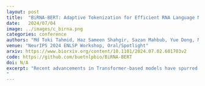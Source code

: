 ```yaml
---
layout: post
title:  "BiRNA-BERT: Adaptive Tokenization for Efficient RNA Language Modeling"
date:   2024/07/04
image: ../images/c_birna.png
categories: conference
authors: "Md Toki Tahmid, Haz Sameen Shahgir, Sazan Mahbub, Yue Dong, Md Shamsuzzoha Bayzid"
venue: "NeurIPS 2024 ENLSP Workshop, Oral/Spotlight"
arxiv: https://www.biorxiv.org/content/10.1101/2024.07.02.601703v2
code: https://github.com/buetnlpbio/BiRNA-BERT
doi: N/A
excerpt: "Recent advancements in Transformer-based models have spurred interest in their use for biological sequence analysis. However, adapting models like BERT is challenging due to sequence length, often requiring truncation for proteomics and genomics tasks. Additionally, advanced tokenization and relative positional encoding techniques for long contexts in NLP are often not directly transferable to DNA/RNA sequences, which require nucleotide or character-level encodings for tasks such as 3D torsion angle prediction. To tackle these challenges, we propose an adaptive dual tokenization scheme for bioinformatics that utilizes both nucleotide-level (NUC) and efficient BPE tokenizations. Building on the dual tokenization, we introduce BiRNA-BERT, a 117M parameter Transformer encoder pretrained with our proposed tokenization on 36 million coding and non-coding RNA sequences. BiRNA-BERT achieves state-of-the-art results in long-sequence downstream tasks and performs comparable to 6 times larger models in short-sequence tasks with 27 times less pre-training compute. In addition, our empirical experiments and ablation studies demonstrate that NUC is often preferable over BPE for bioinformatics tasks, given sufficient VRAM availability. This further highlights the advantage of BiRNA-BERT, which can dynamically adjust its tokenization strategy based on sequence length. It utilizes NUC for shorter sequences and switching to BPE for longer ones, eliminating the need for truncation.
"
---
```

